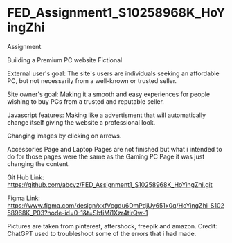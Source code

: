 # FED_Assignment1_S10258968K_HoYingZhi
Assignment

Building a Premium PC website Fictional

External user's goal:
The site's users are individuals seeking an affordable PC, but not necessarily from a well-known or trusted seller.

Site owner's goal:
Making it a smooth and easy experiences for people wishing to buy PCs from a trusted and reputable seller.


Javascript features:
Making like a advertisment that will automatically change itself giving the website a professional look.

Changing images by clicking on arrows.

Accessories Page and Laptop Pages are not finished but what i intended to do for those pages were the same as the Gaming PC Page it was just
changing the content.

Git Hub Link: https://github.com/abcyz/FED_Assignment1_S10258968K_HoYingZhi.git

Figma Link: https://www.figma.com/design/xxfVcgdu6DmPdjUy651x0q/HoYingZhi_S10258968K_P03?node-id=0-1&t=SbfiMi1Xzr4tirQw-1

Pictures are taken from pinterest, aftershock, freepik and amazon.
Credit: ChatGPT used to troubleshoot some of the errors that i had made.